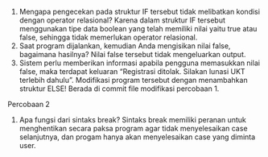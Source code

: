 1. Mengapa pengecekan pada struktur IF tersebut tidak melibatkan kondisi dengan operator relasional?
Karena dalam struktur IF tersebut menggunakan tipe data boolean yang telah memiliki nilai yaitu true atau false, sehingga tidak memerlukan operator relasional.
2. Saat program dijalankan, kemudian Anda mengisikan nilai false, bagaimana hasilnya?
Nilai false tersebut tidak mengeluarkan output.
3. Sistem perlu memberikan informasi apabila pengguna memasukkan nilai false, maka terdapat keluaran “Registrasi ditolak. Silakan lunasi UKT terlebih dahulu”. Modifikasi program tersebut dengan menambahkan struktur ELSE!
Berada di commit file modifikasi percobaan 1.

Percobaan 2
1. Apa fungsi dari sintaks break? 
Sintaks break memiliki peranan untuk menghentikan secara paksa program agar tidak menyelesaikan case selanjutnya, dan progam hanya akan menyelesaikan case yang diminta user.